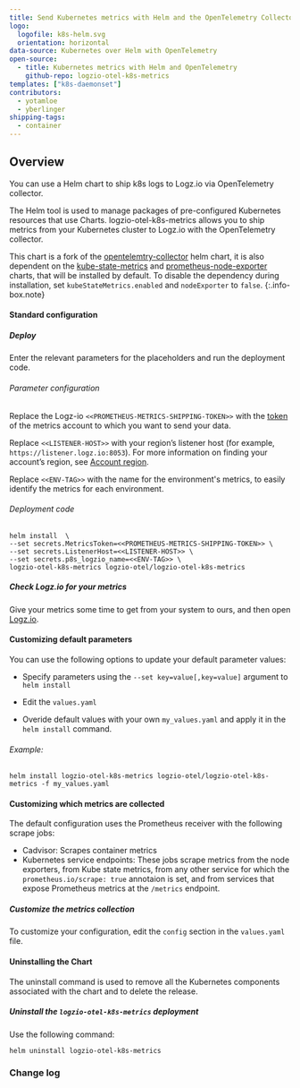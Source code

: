 ```yaml
---
title: Send Kubernetes metrics with Helm and the OpenTelemetry Collector
logo:
  logofile: k8s-helm.svg
  orientation: horizontal
data-source: Kubernetes over Helm with OpenTelemetry
open-source:
  - title: Kubernetes metrics with Helm and OpenTelemetry
    github-repo: logzio-otel-k8s-metrics
templates: ["k8s-daemonset"]
contributors:
  - yotamloe
  - yberlinger
shipping-tags:
  - container
---
```



##  Overview

<!-- logzio-otel-k8s-metrics 
This should be the repo url after we merge: https://github.com/logzio/logzio-helm/tree/master/charts/opentelmetry -->

You can use a Helm chart to ship k8s logs to Logz.io via OpenTelemetry collector.

The Helm tool is used to manage packages of pre-configured Kubernetes resources that use Charts.
logzio-otel-k8s-metrics allows you to ship metrics from your Kubernetes cluster to Logz.io with the OpenTelemetry collector.

<!-- info-box-start:info -->
This chart is a fork of the [opentelemtry-collector](https://github.com/open-telemetry/opentelemetry-helm-charts/tree/main/charts/opentelemetry-collector) helm chart, it is also dependent on the [kube-state-metrics](https://github.com/kubernetes/kube-state-metrics/tree/master/charts/kube-state-metrics) and [prometheus-node-exporter](https://github.com/helm/charts/tree/master/stable/prometheus-node-exporter) charts, that will be installed by default. To disable the dependency during installation, set `kubeStateMetrics.enabled` and `nodeExporter` to `false`.
{:.info-box.note}
<!-- info-box-end -->

#### Standard configuration

<div class="tasklist">

##### Deploy

Enter the relevant parameters for the placeholders and run the deployment code. 

###### Parameter configuration

Replace the Logz-io `<<PROMETHEUS-METRICS-SHIPPING-TOKEN>>` with the [token](https://app.logz.io/#/dashboard/settings/manage-tokens/data-shipping) of the metrics account to which you want to send your data.


Replace `<<LISTENER-HOST>>` with your region’s listener host (for example, `https://listener.logz.io:8053`). For more information on finding your account’s region, see [Account region](https://docs.logz.io/user-guide/accounts/account-region.html).

Replace `<<ENV-TAG>>` with the name for the environment's metrics, to easily identify the metrics for each environment.

###### Deployment code

```
helm install  \
--set secrets.MetricsToken=<<PROMETHEUS-METRICS-SHIPPING-TOKEN>> \
--set secrets.ListenerHost=<<LISTENER-HOST>> \
--set secrets.p8s_logzio_name=<<ENV-TAG>> \
logzio-otel-k8s-metrics logzio-otel/logzio-otel-k8s-metrics
```

##### Check Logz.io for your metrics

Give your metrics some time to get from your system to ours, and then open [Logz.io](https://app.logz.io/).


####  Customizing default parameters

You can use the following options to update your default parameter values: 

* Specify parameters using the `--set key=value[,key=value]` argument to `helm install`

* Edit the `values.yaml`

* Overide default values with your own `my_values.yaml` and apply it in the `helm install` command. 

###### Example:

```
helm install logzio-otel-k8s-metrics logzio-otel/logzio-otel-k8s-metrics -f my_values.yaml 
```

#### Customizing which metrics are collected  

The default configuration uses the Prometheus receiver with the following scrape jobs:

* Cadvisor: Scrapes container metrics
* Kubernetes service endpoints: These jobs scrape metrics from the node exporters, from Kube state metrics, from any other service for which the `prometheus.io/scrape: true` annotaion is set, and from services that expose Prometheus metrics at the `/metrics` endpoint.
##### Customize the metrics collection

To customize your configuration, edit the `config` section in the `values.yaml` file.

#### Uninstalling the Chart

The uninstall command is used to remove all the Kubernetes components associated with the chart and to delete the release.  

##### Uninstall the `logzio-otel-k8s-metrics` deployment

Use the following command:

```shell
helm uninstall logzio-otel-k8s-metrics
```
</div>

### Change log
